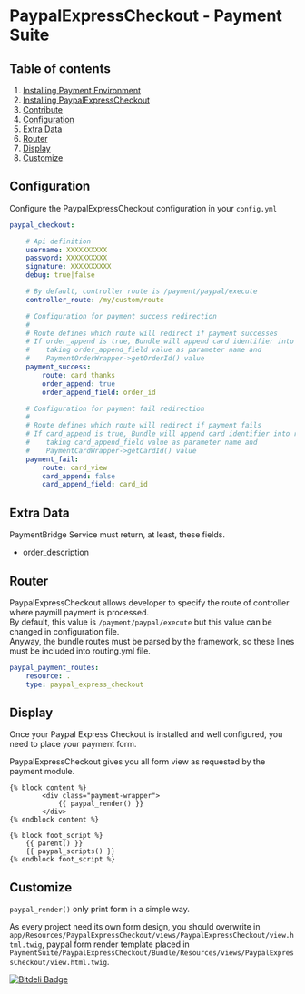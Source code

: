 PaypalExpressCheckout - Payment Suite
=====


Table of contents
-----

1.  [Installing Payment Environment](https://gist.github.com/paymentsuite/6771947#file-configure-payfony-environment-md)
2.  [Installing PaypalExpressCheckout](https://gist.github.com/paymentsuite/6771869#file-install-platform-md)
3.  [Contribute](https://gist.github.com/paymentsuite/6813203#file-contribute-payfony-md)
4.  [Configuration](#configuration)
5.  [Extra Data](#extra-data)
6.  [Router](#router)
7.  [Display](#display)
8.  [Customize](#customize)


Configuration
-----

Configure the PaypalExpressCheckout configuration in your `config.yml`

``` yml
paypal_checkout:

    # Api definition
    username: XXXXXXXXXX
    password: XXXXXXXXXX
    signature: XXXXXXXXXX
    debug: true|false

    # By default, controller route is /payment/paypal/execute
    controller_route: /my/custom/route

    # Configuration for payment success redirection
    #
    # Route defines which route will redirect if payment successes
    # If order_append is true, Bundle will append card identifier into route
    #    taking order_append_field value as parameter name and
    #    PaymentOrderWrapper->getOrderId() value
    payment_success:
        route: card_thanks
        order_append: true
        order_append_field: order_id

    # Configuration for payment fail redirection
    #
    # Route defines which route will redirect if payment fails
    # If card_append is true, Bundle will append card identifier into route
    #    taking card_append_field value as parameter name and
    #    PaymentCardWrapper->getCardId() value
    payment_fail:
        route: card_view
        card_append: false
        card_append_field: card_id
```

Extra Data
-----

PaymentBridge Service must return, at least, these fields.

* order_description

Router
-----

PaypalExpressCheckout allows developer to specify the route of controller where paymill
payment is processed.  
By default, this value is `/payment/paypal/execute` but this value can be
changed in configuration file.  
Anyway, the bundle routes must be parsed by the framework, so these lines must
be included into routing.yml file.

``` yml
paypal_payment_routes:
    resource: .
    type: paypal_express_checkout
```

Display
-----

Once your Paypal Express Checkout is installed and well configured, you need to place your
payment form.

PaypalExpressCheckout gives you all form view as requested by the payment module.

``` twig
{% block content %}
        <div class="payment-wrapper">
            {{ paypal_render() }}
        </div>
{% endblock content %}

{% block foot_script %}
    {{ parent() }}
    {{ paypal_scripts() }}
{% endblock foot_script %}
```

Customize
-----

`paypal_render()` only print form in a simple way.

As every project need its own form design, you should overwrite in
`app/Resources/PaypalExpressCheckout/views/PaypalExpressCheckout/view.html.twig`, paypal form render
template placed in
`PaymentSuite/PaypalExpressCheckout/Bundle/Resources/views/PaypalExpressCheckout/view.html.twig`.


[![Bitdeli Badge](https://d2weczhvl823v0.cloudfront.net/PaymentSuite/paypalexpresscheckoutbundle/trend.png)](https://bitdeli.com/free "Bitdeli Badge")


